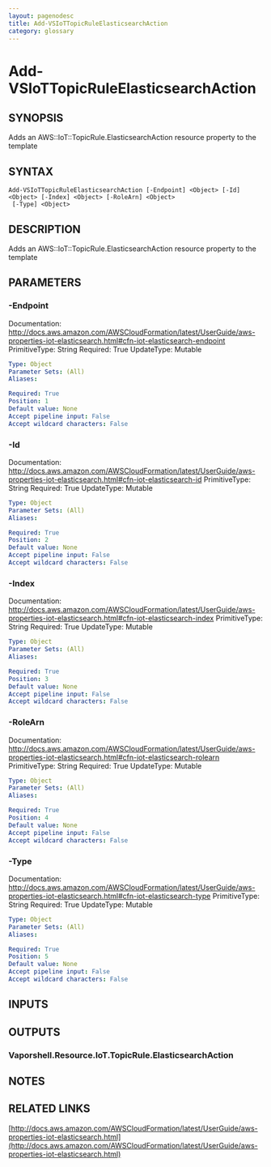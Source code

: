 ```yaml
---
layout: pagenodesc
title: Add-VSIoTTopicRuleElasticsearchAction
category: glossary
---
```


# Add-VSIoTTopicRuleElasticsearchAction

## SYNOPSIS
Adds an AWS::IoT::TopicRule.ElasticsearchAction resource property to the template

## SYNTAX

```
Add-VSIoTTopicRuleElasticsearchAction [-Endpoint] <Object> [-Id] <Object> [-Index] <Object> [-RoleArn] <Object>
 [-Type] <Object>
```

## DESCRIPTION
Adds an AWS::IoT::TopicRule.ElasticsearchAction resource property to the template

## PARAMETERS

### -Endpoint
Documentation: http://docs.aws.amazon.com/AWSCloudFormation/latest/UserGuide/aws-properties-iot-elasticsearch.html#cfn-iot-elasticsearch-endpoint
PrimitiveType: String
Required: True
UpdateType: Mutable

```yaml
Type: Object
Parameter Sets: (All)
Aliases: 

Required: True
Position: 1
Default value: None
Accept pipeline input: False
Accept wildcard characters: False
```

### -Id
Documentation: http://docs.aws.amazon.com/AWSCloudFormation/latest/UserGuide/aws-properties-iot-elasticsearch.html#cfn-iot-elasticsearch-id
PrimitiveType: String
Required: True
UpdateType: Mutable

```yaml
Type: Object
Parameter Sets: (All)
Aliases: 

Required: True
Position: 2
Default value: None
Accept pipeline input: False
Accept wildcard characters: False
```

### -Index
Documentation: http://docs.aws.amazon.com/AWSCloudFormation/latest/UserGuide/aws-properties-iot-elasticsearch.html#cfn-iot-elasticsearch-index
PrimitiveType: String
Required: True
UpdateType: Mutable

```yaml
Type: Object
Parameter Sets: (All)
Aliases: 

Required: True
Position: 3
Default value: None
Accept pipeline input: False
Accept wildcard characters: False
```

### -RoleArn
Documentation: http://docs.aws.amazon.com/AWSCloudFormation/latest/UserGuide/aws-properties-iot-elasticsearch.html#cfn-iot-elasticsearch-rolearn
PrimitiveType: String
Required: True
UpdateType: Mutable

```yaml
Type: Object
Parameter Sets: (All)
Aliases: 

Required: True
Position: 4
Default value: None
Accept pipeline input: False
Accept wildcard characters: False
```

### -Type
Documentation: http://docs.aws.amazon.com/AWSCloudFormation/latest/UserGuide/aws-properties-iot-elasticsearch.html#cfn-iot-elasticsearch-type
PrimitiveType: String
Required: True
UpdateType: Mutable

```yaml
Type: Object
Parameter Sets: (All)
Aliases: 

Required: True
Position: 5
Default value: None
Accept pipeline input: False
Accept wildcard characters: False
```

## INPUTS

## OUTPUTS

### Vaporshell.Resource.IoT.TopicRule.ElasticsearchAction

## NOTES

## RELATED LINKS

[http://docs.aws.amazon.com/AWSCloudFormation/latest/UserGuide/aws-properties-iot-elasticsearch.html](http://docs.aws.amazon.com/AWSCloudFormation/latest/UserGuide/aws-properties-iot-elasticsearch.html)

